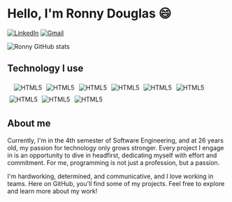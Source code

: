 # Hello, I'm Ronny Douglas 😄

[![LinkedIn](https://img.shields.io/badge/LinkedIn-0077B5?style=for-the-badge&logo=linkedin&logoColor=white)](https://www.linkedin.com/in/ronny-soares/)
[![Gmail](https://img.shields.io/badge/Gmail-333333?style=for-the-badge&logo=gmail&logoColor=red)](mailto:ronnydougla2@gmail.com)

![Ronny GitHub stats](https://github-readme-stats.vercel.app/api?username=ronnydouglasjr&show_icons=true&theme=dark)

## Technology I use

<div style="display: flex; gap: 10px; flex-wrap: wrap; padding: 5px;" >
  <br>
  <img align="center" alt="HTML5" src="https://img.shields.io/badge/HTML5-E34F26?style=for-the-badge&logo=html5&logoColor=white">

  <img align="center" alt="HTML5" src="https://img.shields.io/badge/CSS3-1572B6?style=for-the-badge&logo=css3&logoColor=white">

  <img align="center" alt="HTML5" src="https://img.shields.io/badge/Sass-CC6699?style=for-the-badge&logo=sass&logoColor=white">

  <img align="center" alt="HTML5" src="https://img.shields.io/badge/JavaScript-F7DF1E?style=for-the-badge&logo=javascript&logoColor=black">

  <img align="center" alt="HTML5" src="https://img.shields.io/badge/TypeScript-007ACC?style=for-the-badge&logo=typescript&logoColor=white">

  <img align="center" alt="HTML5" src="https://img.shields.io/badge/React-20232A?style=for-the-badge&logo=react&logoColor=61DAFB">

  <img align="center" alt="HTML5" src="https://img.shields.io/badge/Node.js-43853D?style=for-the-badge&logo=node.js&logoColor=white">

  <img align="center" alt="HTML5" src="https://img.shields.io/badge/Express.js-404D59?style=for-the-badge">

  <img align="center" alt="HTML5" src="https://img.shields.io/badge/PostgreSQL-316192?style=for-the-badge&logo=postgresql&logoColor=white">

</div>

## About me 

<p> 
  Currently, I'm in the 4th semester of Software Engineering, and at 26 years old, my passion for technology only grows stronger. Every project I engage in is an opportunity to dive in headfirst, dedicating myself with effort and commitment. For me, programming is not just a profession, but a passion.

  I'm hardworking, determined, and communicative, and I love working in teams. Here on GitHub, you'll find some of my projects. Feel free to explore and learn more about my work!
</p>
